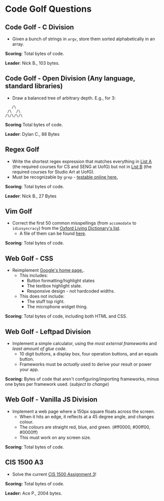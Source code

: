 # Code Golf Questions

## Code Golf - C Division

- Given a bunch of strings in `argv`, store them sorted alphabetically in an array.

**Scoring**: Total bytes of code.

**Leader**: Nick B., 103 bytes.

## Code Golf - Open Division (Any language, standard libraries)

- Draw a balanced tree of arbitrary depth. E.g., for 3:

```
   /\
 /\  /\
/\/\/\/\
```

**Scoring** Total bytes of code.

**Leader**: Dylan C., 88 Bytes


## Regex Golf

- Write the shortest regex expression that matches everything in [List A](challenges/regex1.txt) (the required courses for CS and SENG at UofG) but not in [List B](challenges/regex2.txt) (the required courses for Studio Art at UofG).
- Must be recognizable by `grep` - [testable online here.](https://www.online-utility.org/text/grep.jsp)

**Scoring**: Total bytes of code.

**Leader**: Nick B., 27 Bytes


## Vim Golf

- Correct the first 50 common misspellings (from `accomodate` to `idiosyncracy`) from the [Oxford Living Dictionary's list](https://en.oxforddictionaries.com/spelling/common-misspellings).
    - A file of them can be found [here](challenges/vim.txt).

**Scoring**: Total bytes of code.


## Web Golf - CSS

- Reimplement [Google's home page.](www.google.com).
    - This includes:
        - Button formatting/highlight states
        - The textbox highlight state.
        - Responsive design - not hardcoded widths.
    - This does not include:
        - The stuff top right.
        - The microphone widget thing.

**Scoring**: Total bytes of code, including both HTML and CSS.


## Web Golf - Leftpad Division

- Implement a simple calculator, using the _most external frameworks_ and _least amount of glue code_.
    - 10 digit buttons, a display box, four operation buttons, and an equals button.
    - Frameworks must be _actually_ used to derive your result or power your app.

**Scoring:** Bytes of code that aren't configuring/importing frameworks, minus one bytes per framework used. (_subject to change_)


## Web Golf - Vanilla JS Division


- Implement a web page where a 150px square floats across the screen.
    - When it hits an edge, it reflects at a 45 degree angle, and changes colour.
    - The colours are straight red, blue, and green. (#ff0000, #00ff00, #0000ff)
    - This must work on any screen size.

**Scoring**: Total bytes of code.


## CIS 1500 A3

- Solve the current [CIS 1500 Assignment 3](challenges/a3.md)!

**Scoring:** Total bytes of code.

**Leader:** Ace P., 2004 bytes.

